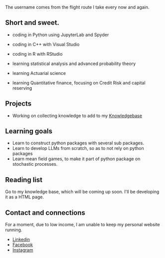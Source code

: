 The username comes from the flight route I take every now and again.

## Short and sweet.
- coding in Python using JupyterLab and Spyder
- coding in C++ with Visual Studio
- coding in R with RStudio
  
- learning statistical analysis and advanced probability theory
- learning Actuarial science
- learning Quantitative finance, focusing on Credit Risk and capital reserving


## Projects
- Working on collecting knowledge to add to my [Knowledgebase](https://github.com/CopenhagenToLondon/Knowledgebase)

## Learning goals
- Learn to construct python packages with several sub packages.
- Learn to develop LLMs from scratch, so as to not rely on python packages
- Learn mean field games, to make it part of python package on stochastic processes.

## Reading list
Go to my knowledge base, which will be coming up soon. I'll be developing it as a HTML page.

## Contact and connections
For a moment, due to low income, I am unable to keep my personal website running.

- [Linkedin](https://www.linkedin.com/in/markdbrezina/)
- [Facebook](https://www.facebook.com/markbbrezina)
- [Instagram](https://www.instagram.com/markbrezina95/)
